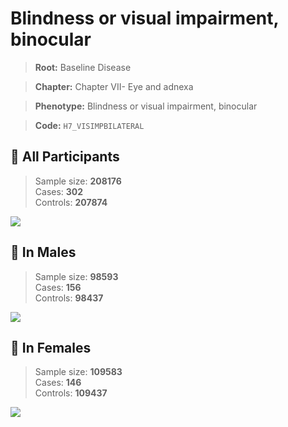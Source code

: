 # Blindness or visual impairment, binocular

> **Root:** Baseline Disease  

> **Chapter:** Chapter VII- Eye and adnexa  

> **Phenotype:** Blindness or visual impairment, binocular  

> **Code:** `H7_VISIMPBILATERAL`

## 🧪 All Participants  
> Sample size: **208176**  
> Cases: **302**  
> Controls: **207874**
<img src="/Disease/Figures/ALL/Incidence/H7_VISIMPBILATERAL.png"/>
<CsvTable src="/Disease_Data/ALL/Incidence/COX_H7_VISIMPBILATERAL.csv" label="🔍 View full results" />

## 👨 In Males  
> Sample size: **98593**  
> Cases: **156**  
> Controls: **98437**
<img src="/Disease/Figures/Male/Incidence/H7_VISIMPBILATERAL.png"/>
<CsvTable src="/Disease_Data/Male/Incidence/COX_H7_VISIMPBILATERAL.csv" label="🔍 View full results" />

## 👩 In Females  
> Sample size: **109583**  
> Cases: **146**  
> Controls: **109437**
<img src="/Disease/Figures/Female/Incidence/H7_VISIMPBILATERAL.png"/>
<CsvTable src="/Disease_Data/Female/Incidence/COX_H7_VISIMPBILATERAL.csv" label="🔍 View full results" />
